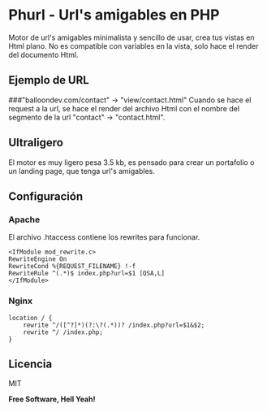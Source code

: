 # Phurl - Url's amigables en PHP
Motor de url's amigables minimalista y sencillo de usar, crea tus vistas en Html plano. No es compatible con variables en la vista, solo hace el render del documento Html.

## Ejemplo de URL

###"balloondev.com/contact" -> "view/contact.html"
Cuando se hace el request a la url, se hace el render del archivo Html con el nombre del segmento de la url "contact" -> "contact.html".

## Ultraligero
El motor es muy ligero pesa 3.5 kb, es pensado para crear un portafolio o un landing page, que tenga url's amigables.

## Configuración

### Apache
El archivo .htaccess contiene los rewrites para funcionar.

    <IfModule mod_rewrite.c>
    RewriteEngine On
    RewriteCond %{REQUEST_FILENAME} !-f
    RewriteRule ^(.*)$ index.php?url=$1 [QSA,L]
    </IfModule>

### Nginx

    location / {
        rewrite ^/([^?]*)(?:\?(.*))? /index.php?url=$1&$2;
        rewrite ^/ /index.php;
    }

## Licencia
MIT

**Free Software, Hell Yeah!**
